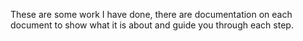 These are some work I have done, there are documentation on each document to show what it is about and guide you through each step.
